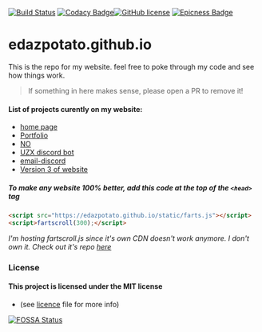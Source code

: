 [![Build Status](https://travis-ci.com/edazpotato/edazpotato.github.io.svg?branch=master)](https://travis-ci.com/edazpotato/edazpotato.github.io) [![Codacy Badge](https://api.codacy.com/project/badge/Grade/e9d6f257fadf43bd884b4435e2480ad8)](https://www.codacy.com/manual/edazpotato/edazpotato.github.io?utm_source=github.com&amp;utm_medium=referral&amp;utm_content=edazpotato/edazpotato.github.io&amp;utm_campaign=Badge_Grade)[![GitHub license](https://img.shields.io/badge/license-MIT-blue.svg)](https://github.com/edazpotato/edazpotato.github.io/blob/master/LICENSE) [![Epicness Badge](https://img.shields.io/badge/epic%3F-yes-brightgreen?logo=Coursera)](http://iamawesome.com/)
# edazpotato.github.io #
This is the repo for my website.
feel free to poke through my code and see how things work.
> If something in here makes sense, please open a PR to remove it! 

#### List of projects curently on my website:
- [home page](https://edazpotato.github.io/)
- [Portfolio](https://edazpotato.github.io/portfolio/)
- [NO](https://edazpotato.github.io/NO/)
- [UZX discord bot](https://edazpotato.github.io/uzx/)
- [email-discord](https://edazpotato.github.io/email-disord/)
- [Version 3 of website](https://edazpotato.github.io/V3)


##### To make any website 100% better, add this code at the top of the `<head>` tag
```html
<script src="https://edazpotato.github.io/static/farts.js"></script>
<script>fartscroll(300);</script>
```
*I'm hosting fartscroll.js since it's own CDN doesn't work anymore. I don't own it. Check out it's repo [here](https://github.com/theonion/fartscroll.js)*

### License
#### This project is licensed under the MIT license 
- (see [licence](./LICENCE) file for more info)

[![FOSSA Status](https://app.fossa.com/api/projects/git%2Bgithub.com%2Fedazpotato%2Fedazpotato.github.io.svg?type=large)](https://app.fossa.com/projects/git%2Bgithub.com%2Fedazpotato%2Fedazpotato.github.io?ref=badge_large)
